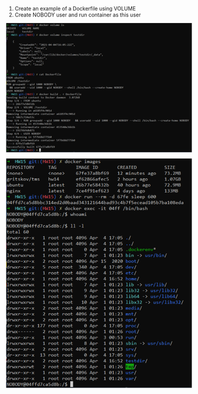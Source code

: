 1. Create an example of a Dockerfile using VOLUME
2. Create NOBODY user and run container as this user

![screen1](screen1.PNG)

![screen2](screen2.PNG)
